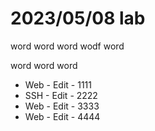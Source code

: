 # 2023/05/08 lab

word word
word wodf
word

word word
word

* Web - Edit - 1111
* SSH - Edit - 2222
* Web - Edit - 3333
* Web - Edit - 4444
